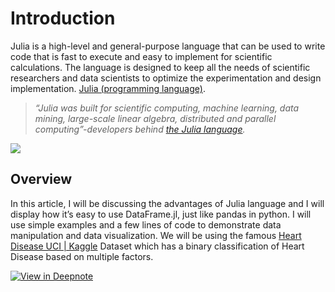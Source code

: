 # Introduction

Julia is a high-level and general-purpose language that can be used to write code that is fast to execute and easy to implement for scientific calculations. The language is designed to keep all the needs of scientific researchers and data scientists to optimize the experimentation and design implementation. [Julia (programming language)](https://en.wikipedia.org/wiki/Julia_(programming_language)).

> *“Julia was built for scientific computing, machine learning, data mining, large-scale linear algebra, distributed and parallel computing”-developers behind* [*the Julia language*](https://julialang.org/)*.*

![](https://editor.analyticsvidhya.com/uploads/34988Julia-Banner.jpg)
## Overview

In this article, I will be discussing the advantages of Julia language and I will display how it’s easy to use DataFrame.jl, just like pandas in python. I will use simple examples and a few lines of code to demonstrate data manipulation and data visualization. We will be using the famous [Heart Disease UCI | Kaggle](https://www.kaggle.com/ronitf/heart-disease-uci) Dataset which has a binary classification of Heart Disease based on multiple factors.

[![View in Deepnote](https://deepnote.com/static/buttons/view-in-deepnote.svg)](https://deepnote.com/@abid/Julia-Dataframes-VcKJvz5LT6KEPsX4IKb7ug)